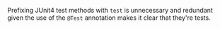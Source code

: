 Prefixing JUnit4 test methods with `test` is unnecessary and redundant given the
use of the `@Test` annotation makes it clear that they're tests.
